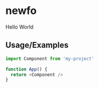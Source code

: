 # newfo
Hello World

## Usage/Examples

```javascript
import Component from 'my-project'

function App() {
  return <Component />
}
```


